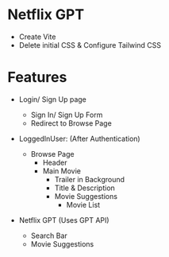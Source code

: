 # Netflix GPT

- Create Vite
- Delete initial CSS & Configure Tailwind CSS

# Features

- Login/ Sign Up page

  - Sign In/ Sign Up Form
  - Redirect to Browse Page

- LoggedInUser: (After Authentication)

  - Browse Page
    - Header
    - Main Movie
      - Trailer in Background
      - Title & Description
      - Movie Suggestions
        - Movie List

- Netflix GPT (Uses GPT API)
  - Search Bar
  - Movie Suggestions
